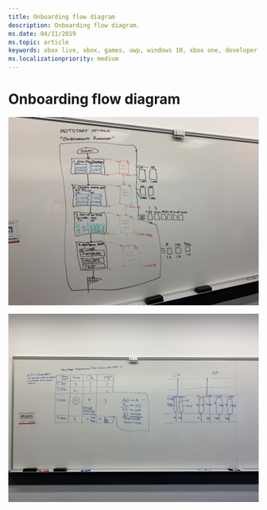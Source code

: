 ```yaml
---
title: Onboarding flow diagram
description: Onboarding flow diagram.
ms.date: 04/11/2019
ms.topic: article
keywords: xbox live, xbox, games, uwp, windows 10, xbox one, developer program
ms.localizationpriority: medium
---
```


# Onboarding flow diagram

   ![Onboarding flow diagram 1](onboarding-img/onboardingflowdiagram.jpg)

   ![Onboarding flow diagram 2](onboarding-img/onboardingflowdiagram2.jpg)

